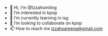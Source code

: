 - 👋 Hi, I’m @Izzahsmiling
- 👀 I’m interested in kpop
- 🌱 I’m currently learning in isg
- 💞️ I’m looking to collaborate on kpop
- 📫 How to reach me izzahsareena@gmail.com

<!---
Izzahsmiling/Izzahsmiling is a ✨ special ✨ repository because its `README.md` (this file) appears on your GitHub profile.
You can click the Preview link to take a look at your changes.
--->
